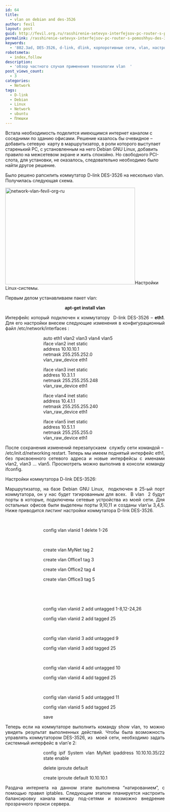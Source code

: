 ```yaml
---
id: 64
title:
  - vlan on debian and des-3526
author: fevil
layout: post
guid: http://fevil.org.ru/rasshirenie-setevyx-interfejsov-pc-router-s-pomoshhyu-des-3526-i-vlan
permalink: /rasshirenie-setevyx-interfejsov-pc-router-s-pomoshhyu-des-3526-i-vlan
keywords:
  - '802.3ad, DES-3526, d-link, dlink, корпоротивные сети, vlan, настройка vlan, виланы '
robotsmeta:
  - index,follow
description:
  - 'обзор частного случая применения технологии vlan  '
post_views_count:
  - 3
categories:
  - Network
tags:
  - D-link
  - Debian
  - Linux
  - Network
  - ubuntu
  - Плюшки
---
```

Встала необходимость поделится имеющимся интернет каналом с соседними по зданию офисами. Решение казалось бы очевидное &#8211; добавить сетевую  карту в маршрутизатор, в роли которого выступает старенький PC, с установленным на него Debian GNU Linux, добавить правило на межсетевом экране и жить спокойно. Но свободного PCI-слота, для установки, не оказалось, следовательно необходимо было найти другое решение.

<!--more-->

Было решено рапсилить коммутатор D-link DES-3526 на несколько vlan. Получилась следующая схема.

[<img class="aligncenter size-full wp-image-76" title="network-vlan-fevil-org-ru" src="http://fevil.org.ru/wp-content/uploads/2011/04/network-vlan-fevil-org-ru.png" alt="network-vlan-fevil-org-ru" width="410" height="305" />][1]Настройки Linux-системы.

Первым делом устанавливаем пакет vlan:

<p style="text-align: center;">
  <strong>apt-get install vlan</strong>
</p>

<p style="text-align: justify;">
  Интерфейс который подключен к коммутатору  D-link DES-3526 &#8211; <strong>eth1</strong>. Для его настройки внесем следующие изменения в конфигурационный файл /etc/network/interfaces :
</p>

<p style="text-align: justify; padding-left: 120px;">
  auto eth1 vlan2 vlan3 vlan4 vlan5<br /> iface vlan2 inet static<br /> address 10.10.10.1<br /> netmask 255.255.252.0<br /> vlan_raw_device eth1
</p>

<p style="padding-left: 120px;">
  iface vlan3 inet static<br /> address 10.3.1.1<br /> netmask 255.255.255.248<br /> vlan_raw_device eth1
</p>

<p style="padding-left: 120px;">
  iface vlan4 inet static<br /> address 10.4.1.1<br /> netmask 255.255.255.240<br /> vlan_raw_device eth1
</p>

<p style="padding-left: 120px;">
  iface vlan5 inet static<br /> address 10.5.1.1<br /> netmask 255.255.255.0<br /> vlan_raw_device eth1
</p>

<p style="text-align: justify;">
  После сохранения изменений перезапускаем  службу сети командой &#8211;  /etc/init.d/networking restart. Теперь мы имеем поднятый интерфейс eth1, без присвоенного сетевого адреса и новые интерфейсы с именами vlan2, vlan3 &#8230; vlan5. Просмотреть можно выполнив в консоли команду ifconfig.
</p>

<p style="text-align: justify;">
  Настройки коммутатора D-link DES-3526:
</p>

<p style="text-align: justify;">
  Маршрутизатор, на базе Debian GNU Linux,  подключен в 25-ый порт коммутатора, он у нас будет тэгированным для всех.  В vlan  2 будут порты в которые, подключены сетевые устройства из моей сети. Для остальных офисов были выделены порты 9,10,11 и созданы vlan&#8217;ы 3,4,5. Ниже приводится листинг настройки коммутатора D-link DES-3526.
</p>

<p style="text-align: justify; padding-left: 120px;">
  &nbsp;
</p>

<p style="text-align: justify; padding-left: 120px;">
  config vlan vlanid 1 delete 1-26
</p>

<p style="text-align: justify; padding-left: 90px;">
  &nbsp;
</p>

<p style="text-align: justify; padding-left: 120px;">
  create vlan MyNet tag 2
</p>

<p style="text-align: justify; padding-left: 120px;">
  create vlan Office1 tag 3
</p>

<p style="text-align: justify; padding-left: 120px;">
  create vlan Office2 tag 4
</p>

<p style="text-align: justify; padding-left: 120px;">
  create vlan Office3 tag 5
</p>

<p style="text-align: justify; padding-left: 120px;">
  &nbsp;
</p>

&nbsp;

<p style="text-align: justify; padding-left: 120px;">
  config vlan vlanid 2 add untagged 1-8,12-24,26
</p>

<p style="text-align: justify; padding-left: 120px;">
  config vlan vlanid 2 add tagged 25
</p>

<p style="text-align: justify; padding-left: 120px;">
  &nbsp;
</p>

<p style="text-align: justify; padding-left: 120px;">
  config vlan vlanid 3 add untagged 9
</p>

<p style="text-align: justify; padding-left: 120px;">
  config vlan vlanid 3 add tagged 25
</p>

<p style="text-align: justify; padding-left: 120px;">
  &nbsp;
</p>

<p style="text-align: justify; padding-left: 120px;">
  config vlan vlanid 4 add untagged 10
</p>

<p style="text-align: justify; padding-left: 120px;">
  config vlan vlanid 4 add tagged 25
</p>

<p style="text-align: justify; padding-left: 120px;">
  &nbsp;
</p>

<p style="text-align: justify; padding-left: 120px;">
  config vlan vlanid 5 add untagged 11
</p>

<p style="text-align: justify; padding-left: 120px;">
  config vlan vlanid 5 add tagged 25
</p>

<p style="text-align: justify; padding-left: 120px;">
  save
</p>

<p style="text-align: justify;">
  Теперь если на коммутаторе выполнить команду show vlan, то можно увидеть результат выполненных действий. Чтобы была возможность управлять коммутатором DES-3526, из  моей сети, необходимо задать системный интерфейс в vlan&#8217;е 2:
</p>

<p style="text-align: justify; padding-left: 120px;">
  config ipif System vlan MyNet ipaddress 10.10.10.35/22 state enable
</p>

<p style="text-align: justify; padding-left: 120px;">
  delete iproute default
</p>

<p style="text-align: justify; padding-left: 120px;">
  create iproute default 10.10.10.1
</p>

<p style="text-align: justify;">
  Раздача интернета на данном этапе выполнена &#8220;натированием&#8221;, с помощью правил iptables. Следующим этапом планируется настроить балансировку канала между под-сетями и возможно внедрение прозрачного прокси сервера.
</p>

<p style="text-align: justify;">
  &nbsp;
</p>

<p style="text-align: justify;">
  &nbsp;
</p>

<p style="text-align: justify;">
  &nbsp;
</p>

<p style="text-align: justify; padding-left: 60px;">
  &nbsp;
</p>

<p style="text-align: justify; padding-left: 60px;">
  &nbsp;
</p>

<p style="text-align: justify; padding-left: 60px;">
  &nbsp;
</p>

<p style="text-align: justify;">
  &nbsp;
</p>

<p style="text-align: justify; padding-left: 120px;">
  &nbsp;
</p>

<p style="text-align: justify; padding-left: 120px;">
  &nbsp;
</p>

 [1]: http://fevil.org.ru/wp-content/uploads/2011/04/network-vlan-fevil-org-ru.png
